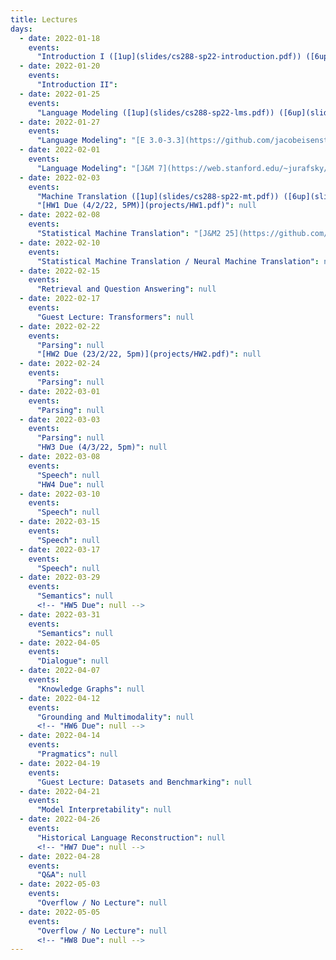 ```yaml
---
title: Lectures
days:
  - date: 2022-01-18
    events:
      "Introduction I ([1up](slides/cs288-sp22-introduction.pdf)) ([6up](slides/cs288-sp22-introduction-6up.pdf))": null
  - date: 2022-01-20
    events:
      "Introduction II":
  - date: 2022-01-25
    events:
      "Language Modeling ([1up](slides/cs288-sp22-lms.pdf)) ([6up](slides/cs288-sp22-lms-6up.pdf))":  "[J&M 3](https://web.stanford.edu/~jurafsky/slp3/3.pdf)"
  - date: 2022-01-27
    events:
      "Language Modeling": "[E 3.0-3.3](https://github.com/jacobeisenstein/gt-nlp-class/blob/master/notes/eisenstein-nlp-notes.pdf); [J&M 6](https://web.stanford.edu/~jurafsky/slp3/6.pdf); [G 1-5](http://u.cs.biu.ac.il/~yogo/nnlp.pdf)"
  - date: 2022-02-01
    events:
      "Language Modeling": "[J&M 7](https://web.stanford.edu/~jurafsky/slp3/7.pdf); [Goldberg 10-11](http://u.cs.biu.ac.il/~yogo/nnlp.pdf)"
  - date: 2022-02-03
    events:
      "Machine Translation ([1up](slides/cs288-sp22-mt.pdf)) ([6up](slides/cs288-sp22-mt-6up.pdf))":  "[J&M 10](https://web.stanford.edu/~jurafsky/slp3/10.pdf)"
      "[HW1 Due (4/2/22, 5PM)](projects/HW1.pdf)": null
  - date: 2022-02-08
    events:
      "Statistical Machine Translation": "[J&M2 25](https://github.com/rain1024/slp2-pdf/blob/master/chapter-wise-pdf/%5B25%5D%20Machine%20Translation.pdf)"
  - date: 2022-02-10
    events:
      "Statistical Machine Translation / Neural Machine Translation": null
  - date: 2022-02-15
    events:
      "Retrieval and Question Answering": null
  - date: 2022-02-17
    events:
      "Guest Lecture: Transformers": null
  - date: 2022-02-22
    events:
      "Parsing": null
      "[HW2 Due (23/2/22, 5pm)](projects/HW2.pdf)": null
  - date: 2022-02-24
    events:
      "Parsing": null
  - date: 2022-03-01
    events:
      "Parsing": null
  - date: 2022-03-03
    events:
      "Parsing": null
      "HW3 Due (4/3/22, 5pm)": null
  - date: 2022-03-08
    events:
      "Speech": null
      "HW4 Due": null
  - date: 2022-03-10
    events:
      "Speech": null
  - date: 2022-03-15
    events:
      "Speech": null
  - date: 2022-03-17
    events:
      "Speech": null
  - date: 2022-03-29
    events:
      "Semantics": null
      <!-- "HW5 Due": null -->
  - date: 2022-03-31
    events:
      "Semantics": null
  - date: 2022-04-05
    events:
      "Dialogue": null
  - date: 2022-04-07
    events:
      "Knowledge Graphs": null
  - date: 2022-04-12
    events:
      "Grounding and Multimodality": null
      <!-- "HW6 Due": null -->
  - date: 2022-04-14
    events:
      "Pragmatics": null
  - date: 2022-04-19
    events:
      "Guest Lecture: Datasets and Benchmarking": null
  - date: 2022-04-21
    events:
      "Model Interpretability": null
  - date: 2022-04-26
    events:
      "Historical Language Reconstruction": null
      <!-- "HW7 Due": null -->
  - date: 2022-04-28
    events:
      "Q&A": null
  - date: 2022-05-03
    events:
      "Overflow / No Lecture": null
  - date: 2022-05-05
    events:
      "Overflow / No Lecture": null
      <!-- "HW8 Due": null -->
---
```

